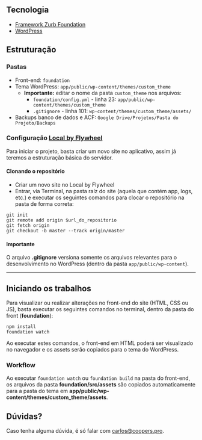 ## Tecnologia
- [Framework Zurb Foundation](https://foundation.zurb.com/sites/docs/)
- [WordPress](https://br.wordpress.org/)

## Estruturação

### Pastas
- Front-end: `foundation`
- Tema WordPress: `app/public/wp-content/themes/custom_theme`
  - **Importante:** editar o nome da pasta `custom_theme` nos arquivos:
    - `foundation/config.yml` - linha 23: `app/public/wp-content/themes/custom_theme`
    - `.gitignore` - linha 101: `wp-content/themes/custom_theme/assets/`
- Backups banco de dados e ACF: `Google Drive/Projetos/Pasta do Projeto/Backups`

### Configuração [Local by Flywheel](https://local.getflywheel.com/)
Para iniciar o projeto, basta criar um novo site no aplicativo, assim já teremos a estruturação básica do servidor.

#### Clonando o repositório
- Criar um novo site no Local by Flywheel
- Entrar, via Terminal, na pasta raíz do site (aquela que contém app, logs, etc.) e executar os seguintes comandos para clocar o repositório na pasta de forma correta:

```
git init
git remote add origin $url_do_repositorio
git fetch origin
git checkout -b master --track origin/master
```

#### Importante
O arquivo **.gitignore** versiona somente os arquivos relevantes para o desenvolvimento no WordPress (dentro da pasta `app/public/wp-content`).

---

## Iniciando os trabalhos
Para visualizar ou realizar alterações no front-end do site (HTML, CSS ou JS), basta executar os seguintes comandos no terminal, dentro da pasta do front (**foundation**):

```
npm install
foundation watch
```

Ao executar estes comandos, o front-end em HTML poderá ser visualizado no navegador e os assets serão copiados para o tema do WordPress.

### Workflow
Ao executar `foundation watch` ou `foundation build` na pasta do front-end, os arquivos da pasta **foundation/src/assets** são copiados automaticamente para a pasta do tema em **app/public/wp-content/themes/custom_theme/assets**.

## Dúvidas?
Caso tenha alguma dúvida, é só falar com carlos@coopers.pro.
